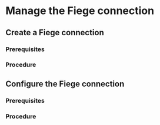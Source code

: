 # Manage the Fiege connection


## Create a Fiege connection

### Prerequisites

### Procedure



## Configure the Fiege connection

### Prerequisites

### Procedure
